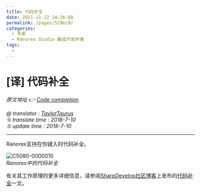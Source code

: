 ```yaml
---
title: 代码补全
date: 2021-11-22 14:26:08
permalink: /pages/529ec9/
categories:
  - 专家
  - Ranorex Studio 集成开发环境
tags:
  - 
---
```

# [译] 代码补全

*原文地址 👉 [Code completion][0]*

*@ translator : [TaylorTaurus](https://github.com/taylortaurus)*    
*♋ translate time : 2018-7-10*    
*♋ update time : 2018-7-10*  

---

Ranorex支持在你键入时代码补全。

![C5080-0000010](https://gitee.com/taylortaurus/RX_UserGuide_GitBook_Picbed/raw/master/RanorexStudioExpert/C5080-0000010.png)  
*Ranorex中的代码补全*  

有关其工作原理的更多详细信息，请参阅[SharpDevelop社区博客][1]上发布的[代码补全][2]一文。



[0]: https://www.ranorex.com/help/latest/ranorex-studio-expert/ranorex-studio-ide/code-completion/
[1]: http://community.sharpdevelop.net/blogs/
[2]: http://community.sharpdevelop.net/blogs/mattward/articles/FeatureTourCodeCompletion.aspx